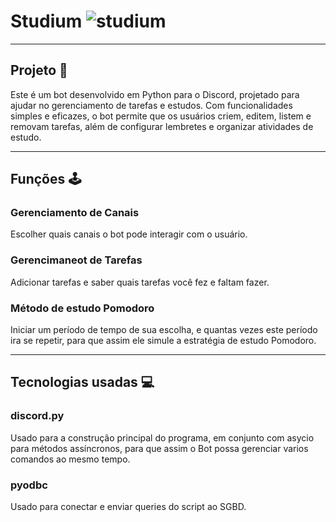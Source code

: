 # Studium ![studium](https://github.com/user-attachments/assets/9066d3d5-1e34-4010-a4e1-d192b4cc9907)


---

## Projeto 🔧 
Este é um bot desenvolvido em Python para o Discord, projetado para ajudar no gerenciamento de tarefas e estudos. Com funcionalidades simples e eficazes, o bot permite que os usuários criem, editem, listem e removam tarefas, além de configurar lembretes e organizar atividades de estudo.

---

## Funções 🕹️

### Gerenciamento de Canais
Escolher quais canais o bot pode interagir com o usuário.

### Gerencimaneot de Tarefas
Adicionar tarefas e saber quais tarefas você fez e faltam fazer.

### Método de estudo Pomodoro
Iniciar um período de tempo de sua escolha, e quantas vezes este período ira se repetir, para que assim ele simule a estratégia de estudo Pomodoro.

---

## Tecnologias usadas 💻

### discord.py
Usado para a construção principal do programa, em conjunto com asycio para métodos assíncronos, para que assim o Bot possa gerenciar varios comandos ao mesmo tempo.

### pyodbc
Usado para conectar e enviar queries do script ao SGBD.
